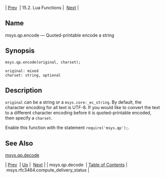 | [Prev](lua.ref.msys.qp.decode)  | 15.2. Lua Functions |  [Next](lua.ref.msys.rfc3464.compute_delivery_status.php) |

<a name="lua.ref.msys.qp.encode"></a>
## Name

msys.qp.encode — Quoted-printable encode a string

<a name="idp26896752"></a>
## Synopsis

`msys.qp.encode(original, charset);`

```
original: mixed
charset: string, optional
```
<a name="idp26899472"></a>
## Description

`original` can be a string or a `msys.core:_ec_string`. By default, the character encoding for all text is UTF-8\. If you would like to convert the text to a different character encoding before it is quoted-printable encoded, then specify a `charset`.

Enable this function with the statement `require('msys.qp');`.

<a name="idp26903520"></a>
## See Also

[msys.qp.decode](lua.ref.msys.qp.decode "msys.qp.decode")

| [Prev](lua.ref.msys.qp.decode)  | [Up](lua.function.details.php) |  [Next](lua.ref.msys.rfc3464.compute_delivery_status.php) |
| msys.qp.decode  | [Table of Contents](index) |  msys.rfc3464.compute_delivery_status |
